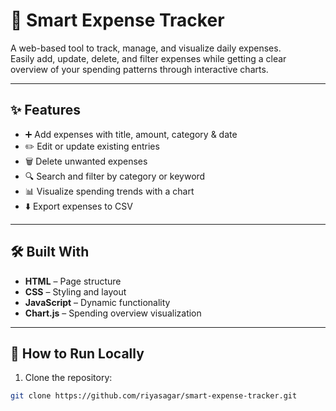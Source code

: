 # 💸 Smart Expense Tracker

A web-based tool to track, manage, and visualize daily expenses.  
Easily add, update, delete, and filter expenses while getting a clear overview of your spending patterns through interactive charts.

---

## ✨ Features
- ➕ Add expenses with title, amount, category & date  
- ✏️ Edit or update existing entries  
- 🗑 Delete unwanted expenses  
- 🔍 Search and filter by category or keyword  
- 📊 Visualize spending trends with a chart  
- ⬇️ Export expenses to CSV  

---

## 🛠️ Built With
- **HTML** – Page structure  
- **CSS** – Styling and layout  
- **JavaScript** – Dynamic functionality  
- **Chart.js** – Spending overview visualization  

---

## 🚀 How to Run Locally
1. Clone the repository:

```bash
git clone https://github.com/riyasagar/smart-expense-tracker.git
